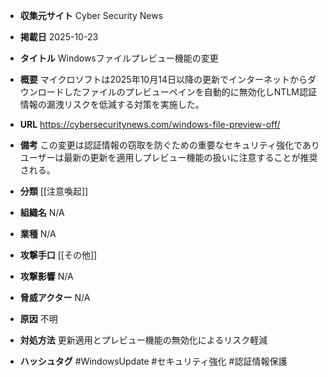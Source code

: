 - **収集元サイト**
Cyber Security News

- **掲載日**
2025-10-23

- **タイトル**
Windowsファイルプレビュー機能の変更

- **概要**
マイクロソフトは2025年10月14日以降の更新でインターネットからダウンロードしたファイルのプレビューペインを自動的に無効化しNTLM認証情報の漏洩リスクを低減する対策を実施した。

- **URL**
https://cybersecuritynews.com/windows-file-preview-off/

- **備考**
この変更は認証情報の窃取を防ぐための重要なセキュリティ強化でありユーザーは最新の更新を適用しプレビュー機能の扱いに注意することが推奨される。

- **分類**
[[注意喚起]]

- **組織名**
N/A

- **業種**
N/A

- **攻撃手口**
[[その他]]

- **攻撃影響**
N/A

- **脅威アクター**
N/A

- **原因**
不明

- **対処方法**
更新適用とプレビュー機能の無効化によるリスク軽減

- **ハッシュタグ**
#WindowsUpdate #セキュリティ強化 #認証情報保護
